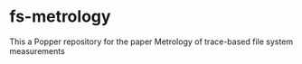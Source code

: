 # fs-metrology
This a Popper repository for the paper Metrology of trace-based file system measurements

